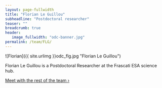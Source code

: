 ```yaml
---
layout: page-fullwidth
title: "Florian Le Guillou"
subheadline: "Postdoctoral researcher"
teaser: ""
breadcrumb: true
header:
   image_fullwidth: "odc-banner.jpg"
permalink: /team/FLG/
---
```


![Florian]({{ site.urlimg }}odc_flg.jpg "Florian Le Guillou")

Florian Le Guillou is a Postdoctoral Researcher at the Frascati ESA science hub.

<a class="radius button small" href="{{ site.url }}{{ site.baseurl }}/team/">Meet with the rest of the team ›</a>



